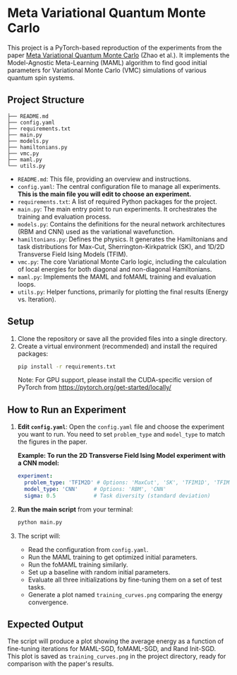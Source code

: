 # Meta Variational Quantum Monte Carlo

This project is a PyTorch-based reproduction of the experiments from the paper 
[Meta Variational Quantum Monte Carlo](https://link.springer.com/article/10.1007/s42484-022-00094-w) (Zhao et al.).  It implements the Model-Agnostic Meta-Learning (MAML) algorithm to find good initial parameters for Variational Monte Carlo (VMC) simulations of various quantum spin systems.

## Project Structure

```tree 
├── README.md            
├── config.yaml           
├── requirements.txt      
├── main.py              
├── models.py            
├── hamiltonians.py      
├── vmc.py                
├── maml.py              
└── utils.py             
```

- `README.md`: This file, providing an overview and instructions.
- `config.yaml`: The central configuration file to manage all experiments. **This is the main file you will edit to choose an experiment.**
- `requirements.txt`: A list of required Python packages for the project.
- `main.py`: The main entry point to run experiments. It orchestrates the training and evaluation process.
- `models.py`: Contains the definitions for the neural network architectures (RBM and CNN) used as the variational wavefunction.
- `hamiltonians.py`: Defines the physics. It generates the Hamiltonians and task distributions for Max-Cut, Sherrington-Kirkpatrick (SK), and 1D/2D Transverse Field Ising Models (TFIM).
- `vmc.py`: The core Variational Monte Carlo logic, including the calculation of local energies for both diagonal and non-diagonal Hamiltonians.
- `maml.py`: Implements the MAML and foMAML training and evaluation loops.
- `utils.py`: Helper functions, primarily for plotting the final results (Energy vs. Iteration).


## Setup

1.  Clone the repository or save all the provided files into a single directory.
2.  Create a virtual environment (recommended) and install the required packages:
    ```bash
    pip install -r requirements.txt
    ```
    Note: For GPU support, please install the CUDA-specific version of PyTorch from https://pytorch.org/get-started/locally/
    

## How to Run an Experiment

1.  **Edit `config.yaml`**: Open the `config.yaml` file and choose the experiment you want to run. You need to set `problem_type` and `model_type` to match the figures in the paper.

    **Example: To run the 2D Transverse Field Ising Model experiment with a CNN model:**
    ```yaml
    experiment:
      problem_type: 'TFIM2D' # Options: 'MaxCut', 'SK', 'TFIM1D', 'TFIM2D'
      model_type: 'CNN'     # Options: 'RBM', 'CNN'
      sigma: 0.5            # Task diversity (standard deviation)
    ```

2.  **Run the main script** from your terminal:
    ```bash
    python main.py
    ```

3.  The script will:
    - Read the configuration from `config.yaml`.
    - Run the MAML training to get optimized initial parameters.
    - Run the foMAML training similarly.
    - Set up a baseline with random initial parameters.
    - Evaluate all three initializations by fine-tuning them on a set of test tasks.
    - Generate a plot named `training_curves.png` comparing the energy convergence.

## Expected Output

The script will produce a plot showing the average energy as a function of fine-tuning iterations for MAML-SGD, foMAML-SGD, and Rand Init-SGD. This plot is saved as `training_curves.png` in the project directory, ready for comparison with the paper's results.